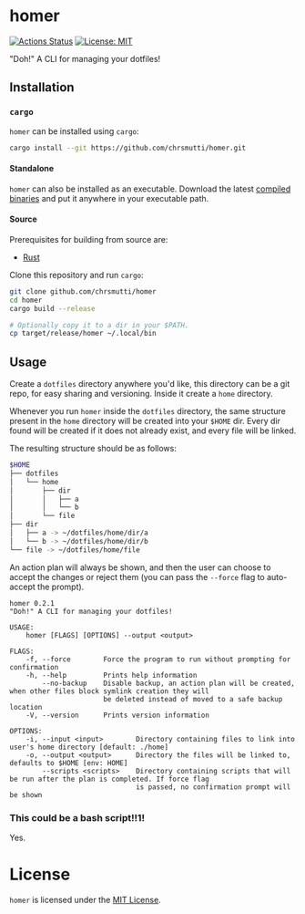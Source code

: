# homer

[![Actions Status](https://github.com/chrsmutti/homer/workflows/Rust/badge.svg)](https://github.com/chrsmutti/homer/actions)
[![License: MIT](https://img.shields.io/badge/License-MIT-yellow.svg)](https://opensource.org/licenses/MIT)

"Doh!" A CLI for managing your dotfiles!

## Installation

### `cargo`

`homer` can be installed using `cargo`:

```bash
cargo install --git https://github.com/chrsmutti/homer.git
```

#### Standalone

`homer` can also be installed as an executable. Download the latest
[compiled binaries](https://github.com/chrsmutti/homer/releases) and put it
anywhere in your executable path.

#### Source

Prerequisites for building from source are:

- [Rust](https://www.rust-lang.org/tools/install)

Clone this repository and run `cargo`:

```sh
git clone github.com/chrsmutti/homer
cd homer
cargo build --release

# Optionally copy it to a dir in your $PATH.
cp target/release/homer ~/.local/bin
```

## Usage

Create a `dotfiles` directory anywhere you'd like, this directory can be a git
repo, for easy sharing and versioning. Inside it create a `home` directory.

Whenever you run `homer` inside the `dotfiles` directory, the same structure
present in the `home` directory will be created into your `$HOME` dir. Every
dir found will be created if it does not already exist, and every file will
be linked.

The resulting structure should be as follows:

```bash
$HOME
├── dotfiles
│   └── home
│       ├── dir
│       │   ├── a
│       │   └── b
│       └── file
├── dir
│   ├── a -> ~/dotfiles/home/dir/a
│   └── b -> ~/dotfiles/home/dir/b
└── file -> ~/dotfiles/home/file
```

An action plan will always be shown, and then the user can choose to accept the changes
or reject them (you can pass the `--force` flag to auto-accept the prompt).

```
homer 0.2.1
"Doh!" A CLI for managing your dotfiles!

USAGE:
    homer [FLAGS] [OPTIONS] --output <output>

FLAGS:
    -f, --force        Force the program to run without prompting for confirmation
    -h, --help         Prints help information
        --no-backup    Disable backup, an action plan will be created, when other files block symlink creation they will
                       be deleted instead of moved to a safe backup location
    -V, --version      Prints version information

OPTIONS:
    -i, --input <input>        Directory containing files to link into user's home directory [default: ./home]
    -o, --output <output>      Directory the files will be linked to, defaults to $HOME [env: HOME]
        --scripts <scripts>    Directory containing scripts that will be run after the plan is completed. If force flag
                               is passed, no confirmation prompt will be shown
```

### This could be a bash script!!1!

Yes.

# License

`homer` is licensed under the [MIT License](https://opensource.org/licenses/MIT).

